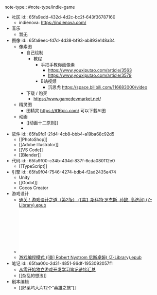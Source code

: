note-type:: #note-type/indie-game

- 社区
  id:: 65fa9edd-432d-4d2c-bc2f-643f36787160
	- indienova: https://indienova.com/
- 音乐
	- 暂无
- 图像
  id:: 65fa9eec-fd7d-4d38-bf93-ab893e148a34
	- 像素图
		- 自己绘制
			- 教程
				- 手把手教你画像素
					- https://www.youxiputao.com/article/3563
					- https://www.youxiputao.com/article/3579
				- B站视频
					- 沉思虎 https://space.bilibili.com/116683000/video
		- 下载 / 购买
			- https://www.gamedevmarket.net/
	- 精灵图
		- 图精灵 https://616pic.com/ 可以下载AI图
	- 动画
		- [[动画十二原则]]
		-
- 软件
  id:: 65fa9fd1-21d4-4cb8-bbb4-a19ba68c92d5
	- [[PhotoShop]]
	- [[Adobe Illustrator]]
	- [[VS Code]]
	- [[Blender]]
- 代码
  id:: 65fa9f00-c34b-434d-837f-6cda080112e0
	- [[TypeScript]]
- 引擎
  id:: 65fa9f04-7546-4274-bdb4-f2ad2435e474
	- Unity
	- [[Godot]]
	- Cocos Creator
- 游戏设计
	- [通关！游戏设计之道（第2版） (【美】斯科特·罗杰斯, 孙懿, 高济润) (Z-Library).epub](../assets/通关！游戏设计之道（第2版）_(【美】斯科特·罗杰斯,_孙懿,_高济润)_(Z-Library)_1710991138294_0.epub)
	- ![游戏设计艺术（第3版） (Jesse Schell, 刘嘉俊, 杨逸, 欧阳立博, 陈闻, 陆佳琪) (Z-Library).pdf](../assets/游戏设计艺术（第3版）_(Jesse_Schell,_刘嘉俊,_杨逸,_欧阳立博,_陈闻,_陆佳琪)_(Z-Library)_1710991178472_0.pdf)
	- [游戏编程模式 ([美] Robert Nystrom 尼斯卓姆) (Z-Library).epub](../assets/游戏编程模式_([美]_Robert_Nystrom_尼斯卓姆)_(Z-Library)_1710991220205_0.epub)
- 笔记
  id:: 65faa00c-2d31-4851-96df-1953092057f1
	- [从零开始独立游戏开发学习笔记链接汇总](https://zhuanlan.zhihu.com/p/508511458)
	- [[杂乱的想法]]
- 剧本编辑
	- [[好莱坞大片12个“英雄之旅”]]